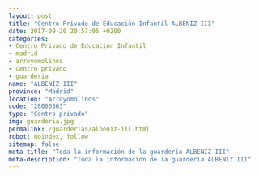 ```yaml
---
layout: post
title: "Centro Privado de Educación Infantil ALBENIZ III"
date: 2017-09-20 20:57:05 +0200
categories:
- Centro Privado de Educación Infantil
- madrid
- arroyomolinos
- Centro privado
- guarderia
name: "ALBENIZ III"
province: "Madrid"
location: "Arroyomolinos"
code: "28066363"
type: "Centro privado"
img: guarderia.jpg
permalink: /guarderias/albeniz-iii.html
robot: noindex, follow
sitemap: false
meta-title: "Toda la información de la guardería ALBENIZ III"
meta-description: "Toda la información de la guardería ALBENIZ III"
---
```


